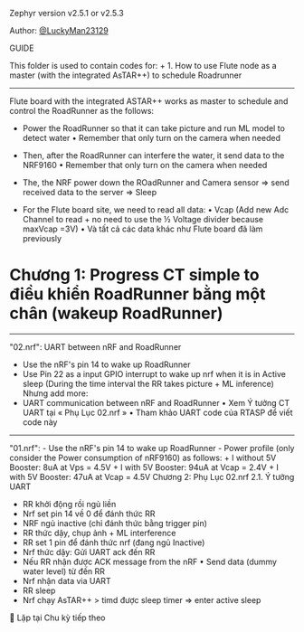 Zephyr version v2.5.1 or v2.5.3

Author: [@LuckyMan23129](https://github.com/LuckyMan23129)


GUIDE


This folder is used to contain codes for:
    + 1. How to use Flute node as a master (with the integrated AsTAR++) to schedule Roadrunner


------------------------------------------------------------------------------------------------------
Flute board with the integrated ASTAR++ works as master to schedule and control the RoadRunner as the follows:
-	Power the RoadRunner so that it can take picture and run ML model to detect water
•	Remember that only turn on the camera when needed
-	Then, after the RoadRunner can interfere the water, it send data to the NRF9160
•	Remember that only turn on the camera when needed
-	The, the NRF power down the ROadRunner and Camera sensor => send received data to the server => Sleep

-	 For the Flute board site, we need to read all data:
•	Vcap (Add new Adc Channel to read + no need to use the ½ Voltage divider because maxVcap =3V)
•	Và tất cả các data khác như Flute board đã làm previously



Chương 1: Progress
CT simple to điều khiển RoadRunner bằng một chân (wakeup RoadRunner)
================================================================



---------------------------------------------------------------------------------------------
"02.nrf": UART between nRF and RoadRunner
-	Use the nRF's pin 14 to wake up RoadRunner
-	Use Pin 22 as a input GPIO interrupt to wake up nrf when it is in Active sleep (During the time interval the RR takes picture + ML inference) 
  Nhưng add more:
-	UART communication between nRF and RoadRunner
•	Xem Ý tưởng CT UART tại « Phụ Lục 02.nrf » 
•	Tham khảo UART code của RTASP để viết code này


----------------------------------------------------------------------------------------------
"01.nrf":
    - Use the nRF's pin 14 to wake up RoadRunner
    - Power profile (only consider the Power consumption of nRF9160) as follows:
        + I without 5V Booster: 	8uA at Vps = 4.5V
        + I with 5V Booster:		94uA at Vcap = 2.4V
        + I with 5V Booster:		47uA at Vcap = 4.5V
Chương 2: Phụ Lục 02.nrf
2.1. Ý tưởng UART
 

-	RR khởi động rồi ngủ liền
-	Nrf set pin 14 về 0 để đánh thức RR
-	NRF ngủ inactive (chỉ đánh thức bằng trigger pin)
-	RR thức dậy, chụp ảnh + ML interference
-	RR set 1 pin để đánh thức nrf (đang ngủ Inactive)
-	Nrf thức dậy: Gửi UART ack đến RR
-	Nếu RR nhận được ACK message from the nRF
•	Send data (dummy water level) từ đến RR
-	Nrf nhận data via UART
-	RR sleep
-	Nrf chạy AsTAR++ > timd được sleep timer => enter active sleep

	Lặp tại Chu kỳ tiếp theo
